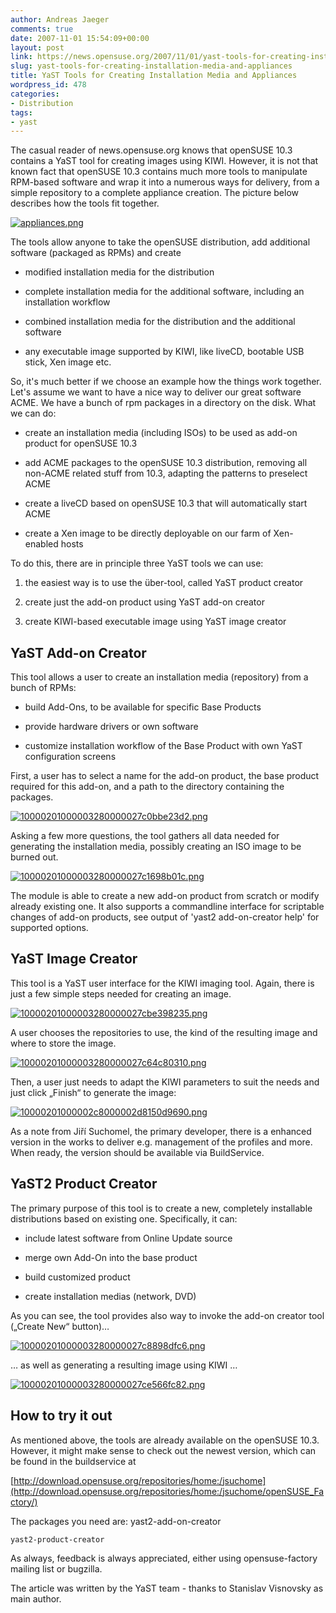 ```yaml
---
author: Andreas Jaeger
comments: true
date: 2007-11-01 15:54:09+00:00
layout: post
link: https://news.opensuse.org/2007/11/01/yast-tools-for-creating-installation-media-and-appliances/
slug: yast-tools-for-creating-installation-media-and-appliances
title: YaST Tools for Creating Installation Media and Appliances
wordpress_id: 478
categories:
- Distribution
tags:
- yast
---
```


The casual reader of news.opensuse.org knows that openSUSE 10.3 contains a YaST tool for creating images using KIWI. However, it  is not that known fact that openSUSE 10.3 contains much more tools to manipulate RPM-based software and wrap it into a  numerous ways for delivery, from a simple repository to a complete appliance creation. The picture below describes how the tools fit together.

[![appliances.png](/wp-content/uploads/2007/10/appliances.png)](/wp-content/uploads/2007/10/appliances.png)

<!-- more -->The tools allow anyone to take the openSUSE distribution, add additional software (packaged as RPMs) and create



	
  * modified installation media for the distribution

	
  * complete installation media for the additional software, including an installation workflow

	
  * combined installation media for the distribution and the additional software

	
  * any executable image supported by KIWI, like liveCD, bootable USB stick, Xen image etc.


So, it's much better if we choose an example how the things work together. Let's assume we want to have a nice way to deliver our great software ACME. We have a bunch of rpm packages in a directory on the disk. What we can do:

	
  * create an installation media (including ISOs) to be used as add-on product for openSUSE 10.3

	
  * add ACME packages to the openSUSE 10.3 distribution, removing all non-ACME related stuff from 10.3, adapting the  patterns to preselect ACME

	
  * create a liveCD based on openSUSE 10.3 that will automatically start ACME

	
  * create a Xen image to be directly deployable on our farm of Xen-enabled hosts


To do this, there are in principle three YaST tools we can use:

	
  1. the easiest way is to use the über-tool, called YaST product creator

	
  2. create just the add-on product using YaST add-on creator

	
  3. create KIWI-based executable image using YaST image creator




## YaST Add-on Creator


This tool allows a user to create an installation media (repository) from a bunch of RPMs:



	
  * build Add-Ons, to be available for specific Base Products

	
  * provide hardware drivers or own software

	
  * customize installation workflow of the Base Product with own YaST configuration screens


First, a user has to select a name for the add-on product, the base product required for this add-on, and a path to the directory containing the packages.

[![10000201000003280000027c0bbe23d2.png](/wp-content/uploads/2007/10/10000201000003280000027c0bbe23d2.png)](/wp-content/uploads/2007/10/10000201000003280000027c0bbe23d2.png)

Asking a few more questions, the tool gathers all data needed for generating the installation media, possibly creating an ISO image to be burned out.

[![10000201000003280000027c1698b01c.png](/wp-content/uploads/2007/10/10000201000003280000027c1698b01c.png)](/wp-content/uploads/2007/10/10000201000003280000027c1698b01c.png)

The module is able to create a new add-on product from scratch or modify already existing one. It also supports a commandline interface for scriptable changes of add-on products, see output of 'yast2 add-on-creator help' for supported options.


## YaST Image Creator


This tool is a YaST user interface for the KIWI imaging tool. Again, there is just a few simple steps needed for creating an image.

[![10000201000003280000027cbe398235.png](/wp-content/uploads/2007/10/10000201000003280000027cbe398235.png)](/wp-content/uploads/2007/10/10000201000003280000027cbe398235.png)

A user chooses the repositories to use, the kind of the resulting image and where to store the image.

[![10000201000003280000027c64c80310.png](/wp-content/uploads/2007/10/10000201000003280000027c64c80310.png)](/wp-content/uploads/2007/10/10000201000003280000027c64c80310.png)

Then, a user just needs to adapt the KIWI parameters to suit the needs and just click „Finish“ to generate the image:

[![10000201000002c8000002d8150d9690.png](/wp-content/uploads/2007/10/10000201000002c8000002d8150d9690.png)](/wp-content/uploads/2007/10/10000201000002c8000002d8150d9690.png)

As a note from Jiří Suchomel, the primary developer, there is a enhanced version in the works to deliver e.g. management of the profiles and more. When ready, the version should be available via BuildService.


## YaST2 Product Creator


The primary purpose of this tool is to create a new, completely installable distributions based on existing one. Specifically, it can:



	
  * include latest software from Online Update source

	
  * merge own Add-On into the base product

	
  * build customized product

	
  * create installation medias (network, DVD)


As you can see, the tool provides also way to invoke the add-on creator tool („Create New“ button)…

[![10000201000003280000027c8898dfc6.png](/wp-content/uploads/2007/10/10000201000003280000027c8898dfc6.png)](/wp-content/uploads/2007/10/10000201000003280000027c8898dfc6.png)

… as well as generating a resulting image using KIWI …

[![10000201000003280000027ce566fc82.png](/wp-content/uploads/2007/10/10000201000003280000027ce566fc82.png)](/wp-content/uploads/2007/10/10000201000003280000027ce566fc82.png)


## How to try it out


As mentioned above, the tools are already available on the openSUSE 10.3. However, it might make sense to check out the newest version, which can be found in the buildservice at

[http://download.opensuse.org/repositories/home:/jsuchome](http://download.opensuse.org/repositories/home:/jsuchome/openSUSE_Factory/)

The packages you need are:
	yast2-add-on-creator

	yast2-product-creator

As always, feedback is always appreciated, either using opensuse-factory mailing list or bugzilla.

The article was written by the YaST team - thanks to Stanislav Visnovsky as main author.
